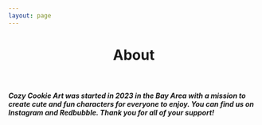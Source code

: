 ```yaml
---
layout: page
---
```


<p>
  <header>
    <h1 align="center">About</h1>
  </header>
</p>

<p>
  <h5 align="left"> Cozy Cookie Art was started in 2023 in the Bay Area with a mission to create cute and fun characters for everyone to enjoy. You can find us on Instagram and Redbubble. Thank you for all of your support!</h5>
</p>
